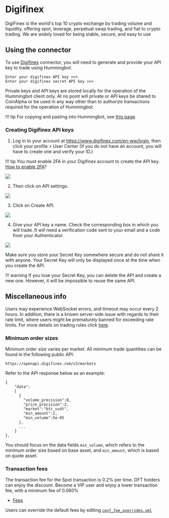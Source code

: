 # Digifinex

DigiFinex is the world's top 10 crypto exchange by trading volume and liquidity, offering spot, leverage, perpetual swap trading, and fiat to crypto trading. We are widely loved for being stable, secure, and easy to use

## Using the connector

To use [Digifinex](https://www.digifinex.com/en-ww/login) connector, you will need to generate and provide your API key to trade using Hummingbot.

```
Enter your digifinex API key >>>
Enter your digifinex secret API key >>>
```

Private keys and API keys are stored locally for the operation of the Hummingbot client only. At no point will private or API keys be shared to CoinAlpha or be used in any way other than to authorize transactions required for the operation of Hummingbot.

!!! tip
    For copying and pasting into Hummingbot, see [this page](/operation/user-interface/#keyboard-shortcuts).

### Creating Digifinex API keys

1. Log in to your account at https://www.digifinex.com/en-ww/login, then click your profile > User Center (If you do not have an account, you will have to create one and verify your ID.)

!!! tip
    You must enable 2FA in your Digifinex account to create the API key. [How to enable 2FA](https://digifinex.zendesk.com/hc/en-us/signin?return_to=https%3A%2F%2Fdigifinex.zendesk.com%2Fhc%2Fen-us%2Farticles%2F360007869553--2FA-How-to-set-up-2FA)?

![](/assets/img/digifinex-account.png)

2. Then click on API settings.

![](/assets/img/digifinex-api-settings.png)

3. Click on Create API.

![](/assets/img/digifinex-create-api.png)

4. Give your API key a name. Check the corresponding box in which you will trade. It will need a verification code sent to your email and a code from your Authenticator.

![](/assets/img/digifinex-api.png)

Make sure you store your Secret Key somewhere secure and do not share it with anyone. Your Secret Key will only be displayed once at the time when you create the API.

!!! warning
    If you lose your Secret Key, you can delete the API and create a new one. However, it will be impossible to reuse the same API.

## Miscellaneous info

Users may experience WebSocket errors, and timeout may occur every 2 hours. In addition, there is a known server-side issue with regards to their rate limit, where users might be prematurely banned for exceeding rate limits. For more details on trading rules click [here](https://docs.digifinex.com/en-ww/v3/#digifinex-api-trading-rules).

### Minimum order sizes

Minimum order size varies per market. All minimum trade quantities can be found in the following public API:

```
https://openapi.digifinex.com/v3/markets
```

Refer to the API response below as an example:

```
{
    "data":
    [
      {
        "volume_precision":8,
        "price_precision":2,
        "market":"btc_usdt",
        "min_amount":2,
        "min_volume":5e-05
      },
      ...
    ]
},
```

You should focus on the data fields `min_volume`, which refers to the minimum order size based on base asset, and `min_amount`, which is based on quote asset.

### Transaction fees

The transaction fee for the Spot transaction is 0.2% per time. DFT holders can enjoy the discount. Become a VIP user and enjoy a lower transaction fee, with a minimum fee of 0.060%

- [Fees](https://digifinex.zendesk.com/hc/en-us/articles/360000328422--Contract-List-Fees)

Users can override the default fees by editing [`conf_fee_overrides.yml`](/operation/override-fees/)
